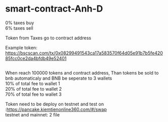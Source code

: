 # smart-contract-Anh-D

0% taxes buy  
6% taxes sell

Token from Taxes go to contract address
 
Example token:</br>
https://bscscan.com/tx/0x08299491543ca17a583570f64d05e91b7b5fe42085fcc0ce2da4bfdb49e52401

## 
When reach 100000 tokens and contract address, Than tokens be sold to bnb automaticaly and BNB be seperate to 3 wallets</br>
 10% of total fee to wallet 1</br>
 20% of total fee to wallet 2</br>
 70% of total fee to wallet 3</br>

Token need to be deploy on testnet and test on :https://pancake.kiemtienonline360.com/#/swap</br>
testnet and mainnet: 2 file
